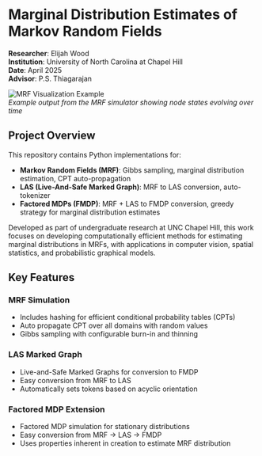 # Marginal Distribution Estimates of Markov Random Fields

**Researcher**: Elijah Wood    
**Institution**: University of North Carolina at Chapel Hill  
**Date**: April 2025  
**Advisor**: P.S. Thiagarajan  

![MRF Visualization Example](images/mrf_visualization.png)  
*Example output from the MRF simulator showing node states evolving over time*
<!-- TODO: add visualization comparing old methods to new method for sampling-->

## Project Overview

This repository contains Python implementations for:
- **Markov Random Fields (MRF)**: Gibbs sampling, marginal distribution estimation, CPT auto-propagation
- **LAS (Live-And-Safe Marked Graph)**: MRF to LAS conversion, auto-tokenizer
- **Factored MDPs (FMDP)**: MRF + LAS to FMDP conversion, greedy strategy for marginal distribution estimates

Developed as part of undergraduate research at UNC Chapel Hill, this work focuses on developing computationally efficient methods for estimating marginal distributions in MRFs, with applications in computer vision, spatial statistics, and probabilistic graphical models.

## Key Features

### MRF Simulation
- Includes hashing for efficient conditional probability tables (CPTs)
- Auto propagate CPT over all domains with random values
- Gibbs sampling with configurable burn-in and thinning

### LAS Marked Graph
- Live-and-Safe Marked Graphs for conversion to FMDP
- Easy conversion from MRF to LAS
- Automatically sets tokens based on acyclic orientation

### Factored MDP Extension
- Factored MDP simulation for stationary distributions
- Easy conversion from MRF -> LAS -> FMDP
- Uses properties inherent in creation to estimate MRF distribution